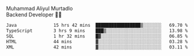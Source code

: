 Muhammad Aliyul Murtadlo
<br>
Backend Developer 👨‍💻
<br>
<!--START_SECTION:waka-->

```txt
Java              15 hrs 42 mins  █████████████████▒░░░░░░░   69.70 %
TypeScript        3 hrs 9 mins    ███▒░░░░░░░░░░░░░░░░░░░░░   13.98 %
SQL               1 hr 32 mins    █▓░░░░░░░░░░░░░░░░░░░░░░░   06.85 %
HTML              44 mins         ▓░░░░░░░░░░░░░░░░░░░░░░░░   03.28 %
XML               42 mins         ▓░░░░░░░░░░░░░░░░░░░░░░░░   03.11 %
```

<!--END_SECTION:waka-->
